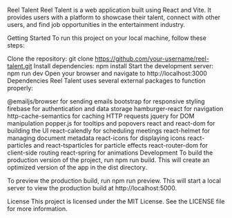 Reel Talent
Reel Talent is a web application built using React and Vite. It provides users with a platform to showcase their talent, connect with other users, and find job opportunities in the entertainment industry.

Getting Started
To run this project on your local machine, follow these steps:

Clone the repository: git clone https://github.com/your-username/reel-talent.git
Install dependencies: npm install
Start the development server: npm run dev
Open your browser and navigate to http://localhost:3000
Dependencies
Reel Talent uses several external packages to function properly:

@emailjs/browser for sending emails
bootstrap for responsive styling
firebase for authentication and data storage
hamburger-react for navigation
http-cache-semantics for caching HTTP requests
jquery for DOM manipulation
popper.js for tooltips and popovers
react and react-dom for building the UI
react-calendly for scheduling meetings
react-helmet for managing document metadata
react-icons for displaying icons
react-particles and react-tsparticles for particle effects
react-router-dom for client-side routing
react-spring for animations
Development
To build the production version of the project, run npm run build. This will create an optimized version of the app in the dist directory.

To preview the production build, run npm run preview. This will start a local server to view the production build at http://localhost:5000.

License
This project is licensed under the MIT License. See the LICENSE file for more information.
